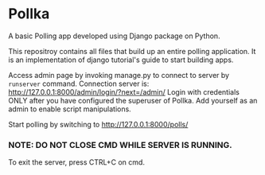 # Pollka
A basic Polling app developed using Django package on Python.

This repositroy contains all files that build up an entire polling application. 
It is an implementation of django tutorial's guide to start building apps. 

Access admin page by invoking manage.py to connect to server by `runserver` command.
Connection server is: http://127.0.0.1:8000/admin/login/?next=/admin/
Login with credentials ONLY after you have configured the superuser of Pollka. Add yourself as an admin to enable script manipulations.

Start polling by switching to http://127.0.0.1:8000/polls/

### NOTE: DO NOT CLOSE CMD WHILE SERVER IS RUNNING.
To exit the server, press CTRL+C on cmd.
